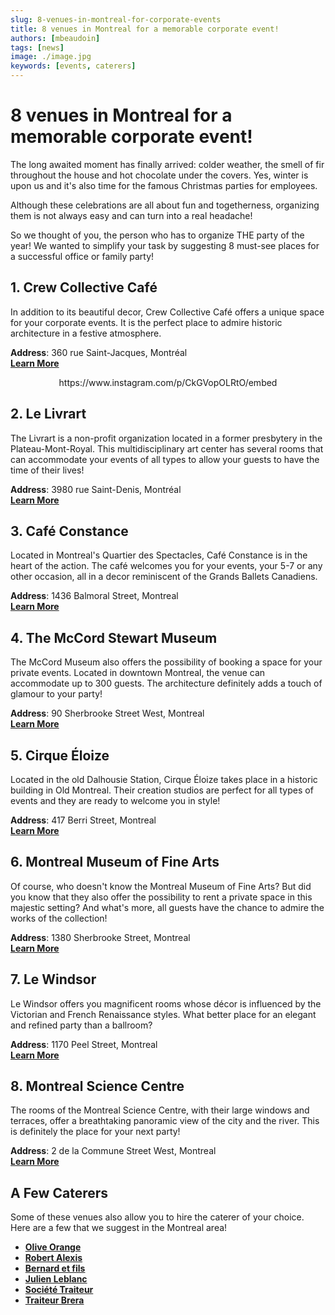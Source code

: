 ```yaml
---
slug: 8-venues-in-montreal-for-corporate-events
title: 8 venues in Montreal for a memorable corporate event!
authors: [mbeaudoin]
tags: [news]
image: ./image.jpg
keywords: [events, caterers]
---
```

# 8 venues in Montreal for a memorable corporate event!
The long awaited moment has finally arrived: colder weather, the smell of fir throughout the house and hot chocolate under the covers. Yes, winter is upon us and it's also time for the famous Christmas parties for employees.

<!--truncate-->

Although these celebrations are all about fun and togetherness, organizing them is not always easy and can turn into a real headache!

So we thought of you, the person who has to organize THE party of the year!  We wanted to simplify your task by suggesting 8 must-see places for a successful office or family party!

## 1. Crew Collective Café
In addition to its beautiful decor, Crew Collective Café offers a unique space for your corporate events. It is the perfect place to admire historic architecture in a festive atmosphere.

**Address**: 360 rue Saint-Jacques, Montréal  
[**Learn More**](https://www.crewcollectivecafe.com/espace-a-louer-rentable-spaces?lang=en)


<div align="center">
https://www.instagram.com/p/CkGVopOLRtO/embed
</div> 

## 2. Le Livrart 
The Livrart is a non-profit organization located in a former presbytery in the Plateau-Mont-Royal. This multidisciplinary art center has several rooms that can accommodate your events of all types to allow your guests to have the time of their lives!

**Address**: 3980 rue Saint-Denis, Montréal  
[**Learn More**](https://lelivart.com/en/room/)

## 3. Café Constance 
Located in Montreal's Quartier des Spectacles, Café Constance is in the heart of the action. The café welcomes you for your events, your 5-7 or any other occasion, all in a decor reminiscent of the Grands Ballets Canadiens.

**Address**: 1436 Balmoral Street, Montreal  
[**Learn More**](https://www.instagram.com/cafeconstance/?utm_medium=copy_link)

## 4. The McCord Stewart Museum
The McCord Museum also offers the possibility of booking a space for your private events. Located in downtown Montreal, the venue can accommodate up to 300 guests. The architecture definitely adds a touch of glamour to your party!

**Address**: 90 Sherbrooke Street West, Montreal  
[**Learn More**](https://www.musee-mccord-stewart.ca/en/room-rentals/)

## 5. Cirque Éloize
Located in the old Dalhousie Station, Cirque Éloize takes place in a historic building in Old Montreal. Their creation studios are perfect for all types of events and they are ready to welcome you in style!

**Address**: 417 Berri Street, Montreal  
[**Learn More**](https://www.eloize-events.com/en/nosstudios/)

## 6. Montreal Museum of Fine Arts
Of course, who doesn't know the Montreal Museum of Fine Arts? But did you know that they also offer the possibility to rent a private space in this majestic setting? And what's more, all guests have the chance to admire the works of the collection!

**Address**: 1380 Sherbrooke Street, Montreal  
[**Learn More**](https://www.mbam.qc.ca/en/the-museum/space-rentals/)

## 7. Le Windsor
Le Windsor offers you magnificent rooms whose décor is influenced by the Victorian and French Renaissance styles. What better place for an elegant and refined party than a ballroom?

**Address**: 1170 Peel Street, Montreal  
[**Learn More**](https://lewindsormontreal.com/en)

## 8. Montreal Science Centre
The rooms of the Montreal Science Centre, with their large windows and terraces, offer a breathtaking panoramic view of the city and the river. This is definitely the place for your next party!

**Address**: 2 de la Commune Street West, Montreal  
[**Learn More**](https://www.oldportofmontreal.com/event-venues)

## A Few Caterers
Some of these venues also allow you to hire the caterer of your choice. Here are a few that we suggest in the Montreal area!
- [**Olive Orange**](https://www.oliveorange.ca/en)                                                                                                                 
- [**Robert Alexis**](https://robert-alexis.com/en/)
- [**Bernard et fils**](https://www.bernard-et-fils-traiteur.com/en/)
- [**Julien Leblanc**](https://julien-leblanc.com/en/)
- [**Société Traiteur**](https://www.societetraiteur.com/)
- [**Traiteur Brera**](https://www.brera.ca/)
